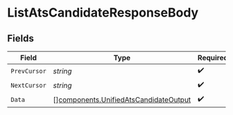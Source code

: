 # ListAtsCandidateResponseBody


## Fields

| Field                                                                                          | Type                                                                                           | Required                                                                                       | Description                                                                                    |
| ---------------------------------------------------------------------------------------------- | ---------------------------------------------------------------------------------------------- | ---------------------------------------------------------------------------------------------- | ---------------------------------------------------------------------------------------------- |
| `PrevCursor`                                                                                   | *string*                                                                                       | :heavy_check_mark:                                                                             | N/A                                                                                            |
| `NextCursor`                                                                                   | *string*                                                                                       | :heavy_check_mark:                                                                             | N/A                                                                                            |
| `Data`                                                                                         | [][components.UnifiedAtsCandidateOutput](../../models/components/unifiedatscandidateoutput.md) | :heavy_check_mark:                                                                             | N/A                                                                                            |